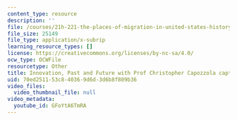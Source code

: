 ```yaml
---
content_type: resource
description: ''
file: /courses/21h-221-the-places-of-migration-in-united-states-history-fall-2006/GFoYtA6TmRA_captions.webvtt
file_size: 25149
file_type: application/x-subrip
learning_resource_types: []
license: https://creativecommons.org/licenses/by-nc-sa/4.0/
ocw_type: OCWFile
resourcetype: Other
title: Innovation, Past and Future with Prof Christopher Capozzola captions
uid: 70ed2511-53c8-4036-9d6d-3d6b8f809b36
video_files:
  video_thumbnail_file: null
video_metadata:
  youtube_id: GFoYtA6TmRA
---
```

